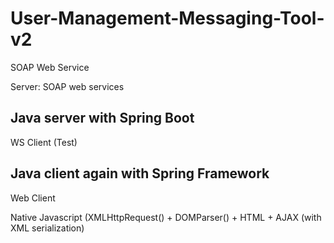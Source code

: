 # User-Management-Messaging-Tool-v2
SOAP Web Service

Server: SOAP web services

Java server with Spring Boot
---------
WS Client (Test)

Java client again with Spring Framework
---------
Web Client

Native Javascript (XMLHttpRequest() + DOMParser() + HTML + AJAX (with XML serialization)
